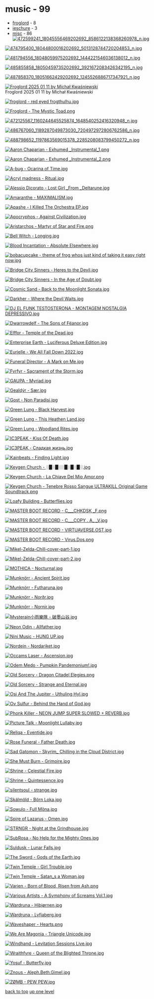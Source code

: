 # music - 99
- [froglord](#froglord) - 8
- [ieschure](#ieschure) - 3
- [misc](#misc) - 86
[![472599241_18045556469202692_8586122138368260978_n.jpg](/mobile/music/froglord/472599241_18045556469202692_8586122138368260978_n.jpg "472599241_18045556469202692_8586122138368260978_n.jpg")](https://raw.githubusercontent.com/buckmanc/wallpapers/main/mobile/music/froglord/472599241_18045556469202692_8586122138368260978_n.jpg)

[![474795400_18044800016202692_5013128744720204853_n.jpg](/mobile/music/froglord/474795400_18044800016202692_5013128744720204853_n.jpg "474795400_18044800016202692_5013128744720204853_n.jpg")](https://raw.githubusercontent.com/buckmanc/wallpapers/main/mobile/music/froglord/474795400_18044800016202692_5013128744720204853_n.jpg)

[![481794556_18048059975202692_1444221546036138012_n.jpg](/mobile/music/froglord/481794556_18048059975202692_1444221546036138012_n.jpg "481794556_18048059975202692_1444221546036138012_n.jpg")](https://raw.githubusercontent.com/buckmanc/wallpapers/main/mobile/music/froglord/481794556_18048059975202692_1444221546036138012_n.jpg)

[![485855858_18050459735202692_3921672083426342195_n.jpg](/mobile/music/froglord/485855858_18050459735202692_3921672083426342195_n.jpg "485855858_18050459735202692_3921672083426342195_n.jpg")](https://raw.githubusercontent.com/buckmanc/wallpapers/main/mobile/music/froglord/485855858_18050459735202692_3921672083426342195_n.jpg)

[![487858370_18051662429202692_1245526886717347921_n.jpg](/mobile/music/froglord/487858370_18051662429202692_1245526886717347921_n.jpg "487858370_18051662429202692_1245526886717347921_n.jpg")](https://raw.githubusercontent.com/buckmanc/wallpapers/main/mobile/music/froglord/487858370_18051662429202692_1245526886717347921_n.jpg)

[![Froglord 2025 01 11 by Michał Kwaśniewski](/mobile/music/froglord/froglord_2025-01-11_by_michał_kwaśniewski.jpg "Froglord 2025 01 11 by Michał Kwaśniewski")](https://raw.githubusercontent.com/buckmanc/wallpapers/main/mobile/music/froglord/froglord_2025-01-11_by_michał_kwaśniewski.jpg)\
Froglord 2025 01 11 by Michał Kwaśniewski

[![froglord - red eyed frogthulhu.jpg](/mobile/music/froglord/froglord%20-%20red%20eyed%20frogthulhu.jpg "froglord - red eyed frogthulhu.jpg")](https://raw.githubusercontent.com/buckmanc/wallpapers/main/mobile/music/froglord/froglord%20-%20red%20eyed%20frogthulhu.jpg)

[![Froglord - The Mystic Toad.png](/mobile/music/froglord/Froglord%20-%20The%20Mystic%20Toad.png "Froglord - The Mystic Toad.png")](https://raw.githubusercontent.com/buckmanc/wallpapers/main/mobile/music/froglord/Froglord%20-%20The%20Mystic%20Toad.png)

[![472125567_1160244645525874_1648540252416320948_n.jpg](/mobile/music/ieschure/472125567_1160244645525874_1648540252416320948_n.jpg "472125567_1160244645525874_1648540252416320948_n.jpg")](https://raw.githubusercontent.com/buckmanc/wallpapers/main/mobile/music/ieschure/472125567_1160244645525874_1648540252416320948_n.jpg)

[![486767060_1189287049873030_7204972972806762586_n.jpg](/mobile/music/ieschure/486767060_1189287049873030_7204972972806762586_n.jpg "486767060_1189287049873030_7204972972806762586_n.jpg")](https://raw.githubusercontent.com/buckmanc/wallpapers/main/mobile/music/ieschure/486767060_1189287049873030_7204972972806762586_n.jpg)

[![488798652_1197863569015378_2285208083799450272_n.jpg](/mobile/music/ieschure/488798652_1197863569015378_2285208083799450272_n.jpg "488798652_1197863569015378_2285208083799450272_n.jpg")](https://raw.githubusercontent.com/buckmanc/wallpapers/main/mobile/music/ieschure/488798652_1197863569015378_2285208083799450272_n.jpg)

[![Aaron Chaparian - Exhumed _Instrumental_1.png](/mobile/music/misc/Aaron%20Chaparian%20-%20Exhumed%20_Instrumental_1.png "Aaron Chaparian - Exhumed _Instrumental_1.png")](https://raw.githubusercontent.com/buckmanc/wallpapers/main/mobile/music/misc/Aaron%20Chaparian%20-%20Exhumed%20_Instrumental_1.png)

[![Aaron Chaparian - Exhumed _Instrumental_2.png](/mobile/music/misc/Aaron%20Chaparian%20-%20Exhumed%20_Instrumental_2.png "Aaron Chaparian - Exhumed _Instrumental_2.png")](https://raw.githubusercontent.com/buckmanc/wallpapers/main/mobile/music/misc/Aaron%20Chaparian%20-%20Exhumed%20_Instrumental_2.png)

[![A-bug - Ocarina of Time.jpg](/mobile/music/misc/A-bug%20-%20Ocarina%20of%20Time.jpg "A-bug - Ocarina of Time.jpg")](https://raw.githubusercontent.com/buckmanc/wallpapers/main/mobile/music/misc/A-bug%20-%20Ocarina%20of%20Time.jpg)

[![Acryl madness - Ritual.jpg](/mobile/music/misc/Acryl%20madness%20-%20Ritual.jpg "Acryl madness - Ritual.jpg")](https://raw.githubusercontent.com/buckmanc/wallpapers/main/mobile/music/misc/Acryl%20madness%20-%20Ritual.jpg)

[![Alessio Dicorato - Lost Girl _From _Deltarune.jpg](/mobile/music/misc/Alessio%20Dicorato%20-%20Lost%20Girl%20_From%20_Deltarune.jpg "Alessio Dicorato - Lost Girl _From _Deltarune.jpg")](https://raw.githubusercontent.com/buckmanc/wallpapers/main/mobile/music/misc/Alessio%20Dicorato%20-%20Lost%20Girl%20_From%20_Deltarune.jpg)

[![Amaranthe - MAXIMALISM.jpg](/mobile/music/misc/Amaranthe%20-%20MAXIMALISM.jpg "Amaranthe - MAXIMALISM.jpg")](https://raw.githubusercontent.com/buckmanc/wallpapers/main/mobile/music/misc/Amaranthe%20-%20MAXIMALISM.jpg)

[![Apashe - I Killed The Orchestra EP.jpg](/mobile/music/misc/Apashe%20-%20I%20Killed%20The%20Orchestra%20EP.jpg "Apashe - I Killed The Orchestra EP.jpg")](https://raw.githubusercontent.com/buckmanc/wallpapers/main/mobile/music/misc/Apashe%20-%20I%20Killed%20The%20Orchestra%20EP.jpg)

[![Apocryphos - Against Civilization.jpg](/mobile/music/misc/Apocryphos%20-%20Against%20Civilization.jpg "Apocryphos - Against Civilization.jpg")](https://raw.githubusercontent.com/buckmanc/wallpapers/main/mobile/music/misc/Apocryphos%20-%20Against%20Civilization.jpg)

[![Aristarchos - Martyr of Star and Fire.png](/mobile/music/misc/Aristarchos%20-%20Martyr%20of%20Star%20and%20Fire.png "Aristarchos - Martyr of Star and Fire.png")](https://raw.githubusercontent.com/buckmanc/wallpapers/main/mobile/music/misc/Aristarchos%20-%20Martyr%20of%20Star%20and%20Fire.png)

[![Bell Witch - Longing.jpg](/mobile/music/misc/Bell%20Witch%20-%20Longing.jpg "Bell Witch - Longing.jpg")](https://raw.githubusercontent.com/buckmanc/wallpapers/main/mobile/music/misc/Bell%20Witch%20-%20Longing.jpg)

[![Blood Incantation - Absolute Elsewhere.jpg](/mobile/music/misc/Blood%20Incantation%20-%20Absolute%20Elsewhere.jpg "Blood Incantation - Absolute Elsewhere.jpg")](https://raw.githubusercontent.com/buckmanc/wallpapers/main/mobile/music/misc/Blood%20Incantation%20-%20Absolute%20Elsewhere.jpg)

[![bobacupcake - theme of frog whos just kind of taking it easy right now.jpg](/mobile/music/misc/bobacupcake%20-%20theme%20of%20frog%20whos%20just%20kind%20of%20taking%20it%20easy%20right%20now.jpg "bobacupcake - theme of frog whos just kind of taking it easy right now.jpg")](https://raw.githubusercontent.com/buckmanc/wallpapers/main/mobile/music/misc/bobacupcake%20-%20theme%20of%20frog%20whos%20just%20kind%20of%20taking%20it%20easy%20right%20now.jpg)

[![Bridge City Sinners - Heres to the Devil.jpg](/mobile/music/misc/Bridge%20City%20Sinners%20-%20Heres%20to%20the%20Devil.jpg "Bridge City Sinners - Heres to the Devil.jpg")](https://raw.githubusercontent.com/buckmanc/wallpapers/main/mobile/music/misc/Bridge%20City%20Sinners%20-%20Heres%20to%20the%20Devil.jpg)

[![Bridge City Sinners - In the Age of Doubt.jpg](/mobile/music/misc/Bridge%20City%20Sinners%20-%20In%20the%20Age%20of%20Doubt.jpg "Bridge City Sinners - In the Age of Doubt.jpg")](https://raw.githubusercontent.com/buckmanc/wallpapers/main/mobile/music/misc/Bridge%20City%20Sinners%20-%20In%20the%20Age%20of%20Doubt.jpg)

[![Cosmic Sand - Back to the Moonlight Sonata.jpg](/mobile/music/misc/Cosmic%20Sand%20-%20Back%20to%20the%20Moonlight%20Sonata.jpg "Cosmic Sand - Back to the Moonlight Sonata.jpg")](https://raw.githubusercontent.com/buckmanc/wallpapers/main/mobile/music/misc/Cosmic%20Sand%20-%20Back%20to%20the%20Moonlight%20Sonata.jpg)

[![Darkher - Where the Devil Waits.jpg](/mobile/music/misc/Darkher%20-%20Where%20the%20Devil%20Waits.jpg "Darkher - Where the Devil Waits.jpg")](https://raw.githubusercontent.com/buckmanc/wallpapers/main/mobile/music/misc/Darkher%20-%20Where%20the%20Devil%20Waits.jpg)

[![DJ EL FUNK TESTOSTERONA - MONTAGEM NOSTALGIA DEPRESSIVO.jpg](/mobile/music/misc/DJ%20EL%20FUNK%20TESTOSTERONA%20-%20MONTAGEM%20NOSTALGIA%20DEPRESSIVO.jpg "DJ EL FUNK TESTOSTERONA - MONTAGEM NOSTALGIA DEPRESSIVO.jpg")](https://raw.githubusercontent.com/buckmanc/wallpapers/main/mobile/music/misc/DJ%20EL%20FUNK%20TESTOSTERONA%20-%20MONTAGEM%20NOSTALGIA%20DEPRESSIVO.jpg)

[![Dwarrowdelf - The Sons of Fëanor.jpg](/mobile/music/misc/Dwarrowdelf%20-%20The%20Sons%20of%20Fëanor.jpg "Dwarrowdelf - The Sons of Fëanor.jpg")](https://raw.githubusercontent.com/buckmanc/wallpapers/main/mobile/music/misc/Dwarrowdelf%20-%20The%20Sons%20of%20Fëanor.jpg)

[![Elffor - Temple of the Dead.jpg](/mobile/music/misc/Elffor%20-%20Temple%20of%20the%20Dead.jpg "Elffor - Temple of the Dead.jpg")](https://raw.githubusercontent.com/buckmanc/wallpapers/main/mobile/music/misc/Elffor%20-%20Temple%20of%20the%20Dead.jpg)

[![Enterprise Earth - Luciferous _Deluxe Edition_.jpg](/mobile/music/misc/Enterprise%20Earth%20-%20Luciferous%20_Deluxe%20Edition_.jpg "Enterprise Earth - Luciferous _Deluxe Edition_.jpg")](https://raw.githubusercontent.com/buckmanc/wallpapers/main/mobile/music/misc/Enterprise%20Earth%20-%20Luciferous%20_Deluxe%20Edition_.jpg)

[![Eurielle - We All Fall Down 2022.jpg](/mobile/music/misc/Eurielle%20-%20We%20All%20Fall%20Down%202022.jpg "Eurielle - We All Fall Down 2022.jpg")](https://raw.githubusercontent.com/buckmanc/wallpapers/main/mobile/music/misc/Eurielle%20-%20We%20All%20Fall%20Down%202022.jpg)

[![Funeral Director - A Mark on Me.jpg](/mobile/music/misc/Funeral%20Director%20-%20A%20Mark%20on%20Me.jpg "Funeral Director - A Mark on Me.jpg")](https://raw.githubusercontent.com/buckmanc/wallpapers/main/mobile/music/misc/Funeral%20Director%20-%20A%20Mark%20on%20Me.jpg)

[![Fvrfvr - Sacrament of the Storm.jpg](/mobile/music/misc/Fvrfvr%20-%20Sacrament%20of%20the%20Storm.jpg "Fvrfvr - Sacrament of the Storm.jpg")](https://raw.githubusercontent.com/buckmanc/wallpapers/main/mobile/music/misc/Fvrfvr%20-%20Sacrament%20of%20the%20Storm.jpg)

[![GAUPA - Myriad.jpg](/mobile/music/misc/GAUPA%20-%20Myriad.jpg "GAUPA - Myriad.jpg")](https://raw.githubusercontent.com/buckmanc/wallpapers/main/mobile/music/misc/GAUPA%20-%20Myriad.jpg)

[![Gealdýr - Sær.jpg](/mobile/music/misc/Gealdýr%20-%20Sær.jpg "Gealdýr - Sær.jpg")](https://raw.githubusercontent.com/buckmanc/wallpapers/main/mobile/music/misc/Gealdýr%20-%20Sær.jpg)

[![Gost - Non Paradisi.jpg](/mobile/music/misc/Gost%20-%20Non%20Paradisi.jpg "Gost - Non Paradisi.jpg")](https://raw.githubusercontent.com/buckmanc/wallpapers/main/mobile/music/misc/Gost%20-%20Non%20Paradisi.jpg)

[![Green Lung - Black Harvest.jpg](/mobile/music/misc/Green%20Lung%20-%20Black%20Harvest.jpg "Green Lung - Black Harvest.jpg")](https://raw.githubusercontent.com/buckmanc/wallpapers/main/mobile/music/misc/Green%20Lung%20-%20Black%20Harvest.jpg)

[![Green Lung - This Heathen Land.jpg](/mobile/music/misc/Green%20Lung%20-%20This%20Heathen%20Land.jpg "Green Lung - This Heathen Land.jpg")](https://raw.githubusercontent.com/buckmanc/wallpapers/main/mobile/music/misc/Green%20Lung%20-%20This%20Heathen%20Land.jpg)

[![Green Lung - Woodland Rites.jpg](/mobile/music/misc/Green%20Lung%20-%20Woodland%20Rites.jpg "Green Lung - Woodland Rites.jpg")](https://raw.githubusercontent.com/buckmanc/wallpapers/main/mobile/music/misc/Green%20Lung%20-%20Woodland%20Rites.jpg)

[![IC3PEAK - Kiss Of Death.jpg](/mobile/music/misc/IC3PEAK%20-%20Kiss%20Of%20Death.jpg "IC3PEAK - Kiss Of Death.jpg")](https://raw.githubusercontent.com/buckmanc/wallpapers/main/mobile/music/misc/IC3PEAK%20-%20Kiss%20Of%20Death.jpg)

[![IC3PEAK - Сладкая жизнь.jpg](/mobile/music/misc/IC3PEAK%20-%20Сладкая%20жизнь.jpg "IC3PEAK - Сладкая жизнь.jpg")](https://raw.githubusercontent.com/buckmanc/wallpapers/main/mobile/music/misc/IC3PEAK%20-%20Сладкая%20жизнь.jpg)

[![Kainbeats - Finding Light.jpg](/mobile/music/misc/Kainbeats%20-%20Finding%20Light.jpg "Kainbeats - Finding Light.jpg")](https://raw.githubusercontent.com/buckmanc/wallpapers/main/mobile/music/misc/Kainbeats%20-%20Finding%20Light.jpg)

[![Keygen Church - ░█░█░░█░█░█░.jpg](/mobile/music/misc/Keygen%20Church%20-%20░█░█░░█░█░█░.jpg "Keygen Church - ░█░█░░█░█░█░.jpg")](https://raw.githubusercontent.com/buckmanc/wallpapers/main/mobile/music/misc/Keygen%20Church%20-%20░█░█░░█░█░█░.jpg)

[![Keygen Church - La Chiave Del Mio Amor.png](/mobile/music/misc/Keygen%20Church%20-%20La%20Chiave%20Del%20Mio%20Amor.png "Keygen Church - La Chiave Del Mio Amor.png")](https://raw.githubusercontent.com/buckmanc/wallpapers/main/mobile/music/misc/Keygen%20Church%20-%20La%20Chiave%20Del%20Mio%20Amor.png)

[![Keygen Church - Tenebre Rosso Sangue _ULTRAKILL Original Game Soundtrack_.png](/mobile/music/misc/Keygen%20Church%20-%20Tenebre%20Rosso%20Sangue%20_ULTRAKILL%20Original%20Game%20Soundtrack_.png "Keygen Church - Tenebre Rosso Sangue _ULTRAKILL Original Game Soundtrack_.png")](https://raw.githubusercontent.com/buckmanc/wallpapers/main/mobile/music/misc/Keygen%20Church%20-%20Tenebre%20Rosso%20Sangue%20_ULTRAKILL%20Original%20Game%20Soundtrack_.png)

[![Loafy Building - Butterflies.jpg](/mobile/music/misc/Loafy%20Building%20-%20Butterflies.jpg "Loafy Building - Butterflies.jpg")](https://raw.githubusercontent.com/buckmanc/wallpapers/main/mobile/music/misc/Loafy%20Building%20-%20Butterflies.jpg)

[![MASTER BOOT RECORD - C​__​​_CHKDSK _F.png](/mobile/music/misc/MASTER%20BOOT%20RECORD%20-%20C​__​​_CHKDSK%20_F.png "MASTER BOOT RECORD - C​__​​_CHKDSK _F.png")](https://raw.githubusercontent.com/buckmanc/wallpapers/main/mobile/music/misc/MASTER%20BOOT%20RECORD%20-%20C​__​​_CHKDSK%20_F.png)

[![MASTER BOOT RECORD - C___COPY _._ A_ _V.jpg](/mobile/music/misc/MASTER%20BOOT%20RECORD%20-%20C___COPY%20_._%20A_%20_V.jpg "MASTER BOOT RECORD - C___COPY _._ A_ _V.jpg")](https://raw.githubusercontent.com/buckmanc/wallpapers/main/mobile/music/misc/MASTER%20BOOT%20RECORD%20-%20C___COPY%20_._%20A_%20_V.jpg)

[![MASTER BOOT RECORD - VIRTUAVERSE.OST.jpg](/mobile/music/misc/MASTER%20BOOT%20RECORD%20-%20VIRTUAVERSE.OST.jpg "MASTER BOOT RECORD - VIRTUAVERSE.OST.jpg")](https://raw.githubusercontent.com/buckmanc/wallpapers/main/mobile/music/misc/MASTER%20BOOT%20RECORD%20-%20VIRTUAVERSE.OST.jpg)

[![MASTER BOOT RECORD - Virus.Dos.png](/mobile/music/misc/MASTER%20BOOT%20RECORD%20-%20Virus.Dos.png "MASTER BOOT RECORD - Virus.Dos.png")](https://raw.githubusercontent.com/buckmanc/wallpapers/main/mobile/music/misc/MASTER%20BOOT%20RECORD%20-%20Virus.Dos.png)

[![Mikel-Zelda-Chill-cover-part-1.jpg](/mobile/music/misc/Mikel-Zelda-Chill-cover-part-1.jpg "Mikel-Zelda-Chill-cover-part-1.jpg")](https://raw.githubusercontent.com/buckmanc/wallpapers/main/mobile/music/misc/Mikel-Zelda-Chill-cover-part-1.jpg)

[![Mikel-Zelda-Chill-cover-part-2.jpg](/mobile/music/misc/Mikel-Zelda-Chill-cover-part-2.jpg "Mikel-Zelda-Chill-cover-part-2.jpg")](https://raw.githubusercontent.com/buckmanc/wallpapers/main/mobile/music/misc/Mikel-Zelda-Chill-cover-part-2.jpg)

[![MOTHICA - Nocturnal.jpg](/mobile/music/misc/MOTHICA%20-%20Nocturnal.jpg "MOTHICA - Nocturnal.jpg")](https://raw.githubusercontent.com/buckmanc/wallpapers/main/mobile/music/misc/MOTHICA%20-%20Nocturnal.jpg)

[![Munknörr - Ancient Spirit.jpg](/mobile/music/misc/Munknörr%20-%20Ancient%20Spirit.jpg "Munknörr - Ancient Spirit.jpg")](https://raw.githubusercontent.com/buckmanc/wallpapers/main/mobile/music/misc/Munknörr%20-%20Ancient%20Spirit.jpg)

[![Munknörr - Futharuna.jpg](/mobile/music/misc/Munknörr%20-%20Futharuna.jpg "Munknörr - Futharuna.jpg")](https://raw.githubusercontent.com/buckmanc/wallpapers/main/mobile/music/misc/Munknörr%20-%20Futharuna.jpg)

[![Munknörr - Norðr.jpg](/mobile/music/misc/Munknörr%20-%20Norðr.jpg "Munknörr - Norðr.jpg")](https://raw.githubusercontent.com/buckmanc/wallpapers/main/mobile/music/misc/Munknörr%20-%20Norðr.jpg)

[![Munknörr - Nornir.jpg](/mobile/music/misc/Munknörr%20-%20Nornir.jpg "Munknörr - Nornir.jpg")](https://raw.githubusercontent.com/buckmanc/wallpapers/main/mobile/music/misc/Munknörr%20-%20Nornir.jpg)

[![Mysterain小雨樂隊 - 破墨山谷.jpg](/mobile/music/misc/Mysterain小雨樂隊%20-%20破墨山谷.jpg "Mysterain小雨樂隊 - 破墨山谷.jpg")](https://raw.githubusercontent.com/buckmanc/wallpapers/main/mobile/music/misc/Mysterain小雨樂隊%20-%20破墨山谷.jpg)

[![Neon Odin - Allfather.jpg](/mobile/music/misc/Neon%20Odin%20-%20Allfather.jpg "Neon Odin - Allfather.jpg")](https://raw.githubusercontent.com/buckmanc/wallpapers/main/mobile/music/misc/Neon%20Odin%20-%20Allfather.jpg)

[![Nini Music - HUNG UP.jpg](/mobile/music/misc/Nini%20Music%20-%20HUNG%20UP.jpg "Nini Music - HUNG UP.jpg")](https://raw.githubusercontent.com/buckmanc/wallpapers/main/mobile/music/misc/Nini%20Music%20-%20HUNG%20UP.jpg)

[![Nordein - Nordariket.jpg](/mobile/music/misc/Nordein%20-%20Nordariket.jpg "Nordein - Nordariket.jpg")](https://raw.githubusercontent.com/buckmanc/wallpapers/main/mobile/music/misc/Nordein%20-%20Nordariket.jpg)

[![Occams Laser - Ascension.jpg](/mobile/music/misc/Occams%20Laser%20-%20Ascension.jpg "Occams Laser - Ascension.jpg")](https://raw.githubusercontent.com/buckmanc/wallpapers/main/mobile/music/misc/Occams%20Laser%20-%20Ascension.jpg)

[![Odem Medo - Pumpkin Pandemonium!.jpg](/mobile/music/misc/Odem%20Medo%20-%20Pumpkin%20Pandemonium!.jpg "Odem Medo - Pumpkin Pandemonium!.jpg")](https://raw.githubusercontent.com/buckmanc/wallpapers/main/mobile/music/misc/Odem%20Medo%20-%20Pumpkin%20Pandemonium!.jpg)

[![Old Sorcery - Dragon Citadel Elegies.png](/mobile/music/misc/Old%20Sorcery%20-%20Dragon%20Citadel%20Elegies.png "Old Sorcery - Dragon Citadel Elegies.png")](https://raw.githubusercontent.com/buckmanc/wallpapers/main/mobile/music/misc/Old%20Sorcery%20-%20Dragon%20Citadel%20Elegies.png)

[![Old Sorcery - Strange and Eternal.jpg](/mobile/music/misc/Old%20Sorcery%20-%20Strange%20and%20Eternal.jpg "Old Sorcery - Strange and Eternal.jpg")](https://raw.githubusercontent.com/buckmanc/wallpapers/main/mobile/music/misc/Old%20Sorcery%20-%20Strange%20and%20Eternal.jpg)

[![Osi And The Jupiter - Uthuling Hyl.jpg](/mobile/music/misc/Osi%20And%20The%20Jupiter%20-%20Uthuling%20Hyl.jpg "Osi And The Jupiter - Uthuling Hyl.jpg")](https://raw.githubusercontent.com/buckmanc/wallpapers/main/mobile/music/misc/Osi%20And%20The%20Jupiter%20-%20Uthuling%20Hyl.jpg)

[![Ov Sulfur - Behind the Hand of God.jpg](/mobile/music/misc/Ov%20Sulfur%20-%20Behind%20the%20Hand%20of%20God.jpg "Ov Sulfur - Behind the Hand of God.jpg")](https://raw.githubusercontent.com/buckmanc/wallpapers/main/mobile/music/misc/Ov%20Sulfur%20-%20Behind%20the%20Hand%20of%20God.jpg)

[![Phonk Killer - NEON JUMP _SUPER SLOWED + REVERB_.jpg](/mobile/music/misc/Phonk%20Killer%20-%20NEON%20JUMP%20_SUPER%20SLOWED%20+%20REVERB_.jpg "Phonk Killer - NEON JUMP _SUPER SLOWED + REVERB_.jpg")](https://raw.githubusercontent.com/buckmanc/wallpapers/main/mobile/music/misc/Phonk%20Killer%20-%20NEON%20JUMP%20_SUPER%20SLOWED%20+%20REVERB_.jpg)

[![Picture Talk - Moonlight Lullaby.jpg](/mobile/music/misc/Picture%20Talk%20-%20Moonlight%20Lullaby.jpg "Picture Talk - Moonlight Lullaby.jpg")](https://raw.githubusercontent.com/buckmanc/wallpapers/main/mobile/music/misc/Picture%20Talk%20-%20Moonlight%20Lullaby.jpg)

[![Reliqa - Eventide.jpg](/mobile/music/misc/Reliqa%20-%20Eventide.jpg "Reliqa - Eventide.jpg")](https://raw.githubusercontent.com/buckmanc/wallpapers/main/mobile/music/misc/Reliqa%20-%20Eventide.jpg)

[![Rose Funeral - Father Death.jpg](/mobile/music/misc/Rose%20Funeral%20-%20Father%20Death.jpg "Rose Funeral - Father Death.jpg")](https://raw.githubusercontent.com/buckmanc/wallpapers/main/mobile/music/misc/Rose%20Funeral%20-%20Father%20Death.jpg)

[![Sad Gatomon - Skyrim_ Chilling in the Cloud District.jpg](/mobile/music/misc/Sad%20Gatomon%20-%20Skyrim_%20Chilling%20in%20the%20Cloud%20District.jpg "Sad Gatomon - Skyrim_ Chilling in the Cloud District.jpg")](https://raw.githubusercontent.com/buckmanc/wallpapers/main/mobile/music/misc/Sad%20Gatomon%20-%20Skyrim_%20Chilling%20in%20the%20Cloud%20District.jpg)

[![She Must Burn - Grimoire.jpg](/mobile/music/misc/She%20Must%20Burn%20-%20Grimoire.jpg "She Must Burn - Grimoire.jpg")](https://raw.githubusercontent.com/buckmanc/wallpapers/main/mobile/music/misc/She%20Must%20Burn%20-%20Grimoire.jpg)

[![Shrine - Celestial Fire.jpg](/mobile/music/misc/Shrine%20-%20Celestial%20Fire.jpg "Shrine - Celestial Fire.jpg")](https://raw.githubusercontent.com/buckmanc/wallpapers/main/mobile/music/misc/Shrine%20-%20Celestial%20Fire.jpg)

[![Shrine - Quintessence.jpg](/mobile/music/misc/Shrine%20-%20Quintessence.jpg "Shrine - Quintessence.jpg")](https://raw.githubusercontent.com/buckmanc/wallpapers/main/mobile/music/misc/Shrine%20-%20Quintessence.jpg)

[![silentsoul - strange.jpg](/mobile/music/misc/silentsoul%20-%20strange.jpg "silentsoul - strange.jpg")](https://raw.githubusercontent.com/buckmanc/wallpapers/main/mobile/music/misc/silentsoul%20-%20strange.jpg)

[![Skálmöld - Börn Loka.jpg](/mobile/music/misc/Skálmöld%20-%20Börn%20Loka.jpg "Skálmöld - Börn Loka.jpg")](https://raw.githubusercontent.com/buckmanc/wallpapers/main/mobile/music/misc/Skálmöld%20-%20Börn%20Loka.jpg)

[![Sowulo - Full Mōna.jpg](/mobile/music/misc/Sowulo%20-%20Full%20Mōna.jpg "Sowulo - Full Mōna.jpg")](https://raw.githubusercontent.com/buckmanc/wallpapers/main/mobile/music/misc/Sowulo%20-%20Full%20Mōna.jpg)

[![Spire of Lazarus - Omen.jpg](/mobile/music/misc/Spire%20of%20Lazarus%20-%20Omen.jpg "Spire of Lazarus - Omen.jpg")](https://raw.githubusercontent.com/buckmanc/wallpapers/main/mobile/music/misc/Spire%20of%20Lazarus%20-%20Omen.jpg)

[![STRNGR - Night at the Grindhouse.jpg](/mobile/music/misc/STRNGR%20-%20Night%20at%20the%20Grindhouse.jpg "STRNGR - Night at the Grindhouse.jpg")](https://raw.githubusercontent.com/buckmanc/wallpapers/main/mobile/music/misc/STRNGR%20-%20Night%20at%20the%20Grindhouse.jpg)

[![SubRosa - No Help for the Mighty Ones.jpg](/mobile/music/misc/SubRosa%20-%20No%20Help%20for%20the%20Mighty%20Ones.jpg "SubRosa - No Help for the Mighty Ones.jpg")](https://raw.githubusercontent.com/buckmanc/wallpapers/main/mobile/music/misc/SubRosa%20-%20No%20Help%20for%20the%20Mighty%20Ones.jpg)

[![Suldusk - Lunar Falls.jpg](/mobile/music/misc/Suldusk%20-%20Lunar%20Falls.jpg "Suldusk - Lunar Falls.jpg")](https://raw.githubusercontent.com/buckmanc/wallpapers/main/mobile/music/misc/Suldusk%20-%20Lunar%20Falls.jpg)

[![The Sword - Gods of the Earth.jpg](/mobile/music/misc/The%20Sword%20-%20Gods%20of%20the%20Earth.jpg "The Sword - Gods of the Earth.jpg")](https://raw.githubusercontent.com/buckmanc/wallpapers/main/mobile/music/misc/The%20Sword%20-%20Gods%20of%20the%20Earth.jpg)

[![Twin Temple - Girl Trouble.jpg](/mobile/music/misc/Twin%20Temple%20-%20Girl%20Trouble.jpg "Twin Temple - Girl Trouble.jpg")](https://raw.githubusercontent.com/buckmanc/wallpapers/main/mobile/music/misc/Twin%20Temple%20-%20Girl%20Trouble.jpg)

[![Twin Temple - Satan_s a Woman.jpg](/mobile/music/misc/Twin%20Temple%20-%20Satan_s%20a%20Woman.jpg "Twin Temple - Satan_s a Woman.jpg")](https://raw.githubusercontent.com/buckmanc/wallpapers/main/mobile/music/misc/Twin%20Temple%20-%20Satan_s%20a%20Woman.jpg)

[![Varien - Born of Blood, Risen from Ash.png](/mobile/music/misc/Varien%20-%20Born%20of%20Blood,%20Risen%20from%20Ash.png "Varien - Born of Blood, Risen from Ash.png")](https://raw.githubusercontent.com/buckmanc/wallpapers/main/mobile/music/misc/Varien%20-%20Born%20of%20Blood,%20Risen%20from%20Ash.png)

[![Various Artists - A Symphony of Screams Vol.1.jpg](/mobile/music/misc/Various%20Artists%20-%20A%20Symphony%20of%20Screams%20Vol.1.jpg "Various Artists - A Symphony of Screams Vol.1.jpg")](https://raw.githubusercontent.com/buckmanc/wallpapers/main/mobile/music/misc/Various%20Artists%20-%20A%20Symphony%20of%20Screams%20Vol.1.jpg)

[![Wardruna - Hibjørnen.jpg](/mobile/music/misc/Wardruna%20-%20Hibjørnen.jpg "Wardruna - Hibjørnen.jpg")](https://raw.githubusercontent.com/buckmanc/wallpapers/main/mobile/music/misc/Wardruna%20-%20Hibjørnen.jpg)

[![Wardruna - Lyfjaberg.jpg](/mobile/music/misc/Wardruna%20-%20Lyfjaberg.jpg "Wardruna - Lyfjaberg.jpg")](https://raw.githubusercontent.com/buckmanc/wallpapers/main/mobile/music/misc/Wardruna%20-%20Lyfjaberg.jpg)

[![Waveshaper - Hearts.png](/mobile/music/misc/Waveshaper%20-%20Hearts.png "Waveshaper - Hearts.png")](https://raw.githubusercontent.com/buckmanc/wallpapers/main/mobile/music/misc/Waveshaper%20-%20Hearts.png)

[![We Are Magonia - Triangle Unicode.jpg](/mobile/music/misc/We%20Are%20Magonia%20-%20Triangle%20Unicode.jpg "We Are Magonia - Triangle Unicode.jpg")](https://raw.githubusercontent.com/buckmanc/wallpapers/main/mobile/music/misc/We%20Are%20Magonia%20-%20Triangle%20Unicode.jpg)

[![Windhand - Levitation Sessions _Live_.jpg](/mobile/music/misc/Windhand%20-%20Levitation%20Sessions%20_Live_.jpg "Windhand - Levitation Sessions _Live_.jpg")](https://raw.githubusercontent.com/buckmanc/wallpapers/main/mobile/music/misc/Windhand%20-%20Levitation%20Sessions%20_Live_.jpg)

[![Wraithfyre - Queen of the Blighted Throne.jpg](/mobile/music/misc/Wraithfyre%20-%20Queen%20of%20the%20Blighted%20Throne.jpg "Wraithfyre - Queen of the Blighted Throne.jpg")](https://raw.githubusercontent.com/buckmanc/wallpapers/main/mobile/music/misc/Wraithfyre%20-%20Queen%20of%20the%20Blighted%20Throne.jpg)

[![Yosuf - Butterfly.jpg](/mobile/music/misc/Yosuf%20-%20Butterfly.jpg "Yosuf - Butterfly.jpg")](https://raw.githubusercontent.com/buckmanc/wallpapers/main/mobile/music/misc/Yosuf%20-%20Butterfly.jpg)

[![Znous - Aleph.Beth.Gimel.jpg](/mobile/music/misc/Znous%20-%20Aleph.Beth.Gimel.jpg "Znous - Aleph.Beth.Gimel.jpg")](https://raw.githubusercontent.com/buckmanc/wallpapers/main/mobile/music/misc/Znous%20-%20Aleph.Beth.Gimel.jpg)

[![ZØMB - PEW PEW.jpg](/mobile/music/misc/ZØMB%20-%20PEW%20PEW.jpg "ZØMB - PEW PEW.jpg")](https://raw.githubusercontent.com/buckmanc/wallpapers/main/mobile/music/misc/ZØMB%20-%20PEW%20PEW.jpg)



[back to top](#)
[up one level](/mobile/README.MD)
